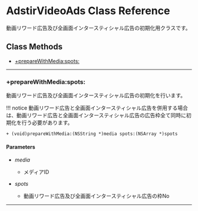 # AdstirVideoAds Class Reference

動画リワード広告及び全画面インタースティシャル広告の初期化用クラスです。

## Class Methods
* [+prepareWithMedia:spots:](#preparewithmediaspots)

***

### +prepareWithMedia:spots:

動画リワード広告及び全画面インタースティシャル広告の初期化を行います。

!!! notice
    動画リワード広告と全画面インタースティシャル広告を併用する場合は、動画リワード広告と全画面インタースティシャル広告の広告枠全て同時に初期化を行う必要があります。


```objc
+ (void)prepareWithMedia:(NSString *)media spots:(NSArray *)spots
```

#### Parameters
* _media_
    * メディアID

* _spots_
    * 動画リワード広告及び全画面インタースティシャル広告の枠No

***
